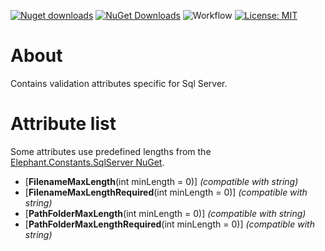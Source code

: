 [![Nuget downloads](https://img.shields.io/nuget/v/Elephant.DataAnnotations.SqlServer)](https://www.nuget.org/packages/Elephant.DataAnnotations.SqlServer/) [![NuGet Downloads](https://img.shields.io/nuget/dt/Elephant.DataAnnotations.SqlServer.svg)](https://www.nuget.org/packages/Elephant.DataAnnotations.SqlServer/) ![Workflow](https://github.com/S-Elephant/Elephant.NuGets/actions/workflows/GitHubActions.yml/badge.svg) [![License: MIT](https://img.shields.io/badge/License-MIT-yellow.svg)](https://github.com/S-Elephant/Elephant.NuGets/tree/master/Elephant.DataAnnotations.SqlServer/LICENSE.txt)

# About

Contains validation attributes specific for Sql Server.

# Attribute list

Some attributes use predefined lengths from the [Elephant.Constants.SqlServer NuGet](https://www.nuget.org/packages/Elephant.Constants.SqlServer/).

- [**FilenameMaxLength**(int minLength = 0)] *(compatible with string)*
- [**FilenameMaxLengthRequired**(int minLength = 0)] *(compatible with string)*
- [**PathFolderMaxLength**(int minLength = 0)] *(compatible with string)*
- [**PathFolderMaxLengthRequired**(int minLength = 0)] *(compatible with string)*